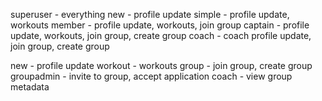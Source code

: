 superuser - everything
new - profile update
simple - profile update, workouts
member - profile update, workouts, join group
captain - profile update, workouts, join group, create group
coach - coach profile update, join group, create group


new - profile update
workout - workouts
group - join group, create group
groupadmin - invite to group, accept application
coach - view group metadata